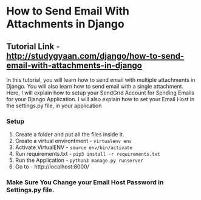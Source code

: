# How to Send Email With Attachments in Django

## Tutorial Link - http://studygyaan.com/django/how-to-send-email-with-attachments-in-django

In this tutorial, you will learn how to send email with multiple attachments in Django. You will also learn how to send email with a single attachment. Here, I will explain how to setup your SendGrid Account for Sending Emails for your Django Application. I will also explain how to set your Email Host in the settings.py file, in your application

### Setup
1. Create a folder and put all the files inside it.
2. Create a virtual environtment - `virtualenv env`
3. Activate VirtualENV - `source env/bin/activate`
4. Run requirements.txt - `pip3 install -r requirements.txt`
5. Run the Application - `python3 manage.py runserver`
6. Go to - http://localhost:8000/

### Make Sure You Change your Email Host Password in Settings.py file.
